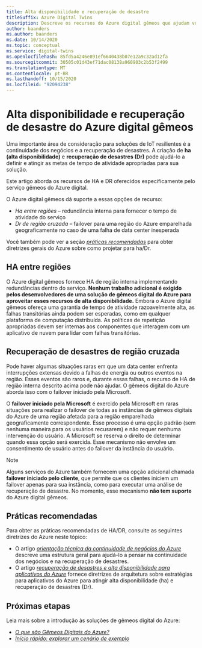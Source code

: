 ```yaml
---
title: Alta disponibilidade e recuperação de desastre
titleSuffix: Azure Digital Twins
description: Descreve os recursos do Azure digital gêmeos que ajudam você a criar soluções de IoT do Azure altamente disponíveis com recursos de recuperação de desastre.
author: baanders
ms.author: baanders
ms.date: 10/14/2020
ms.topic: conceptual
ms.service: digital-twins
ms.openlocfilehash: 85fd5a4246e891ef6640438b07e12a9c32ad12fa
ms.sourcegitcommit: 30505c01d43ef71dac08138a960903c2b53f2499
ms.translationtype: MT
ms.contentlocale: pt-BR
ms.lasthandoff: 10/15/2020
ms.locfileid: "92094238"
---
```

# <a name="azure-digital-twins-high-availability-and-disaster-recovery"></a>Alta disponibilidade e recuperação de desastre do Azure digital gêmeos

Uma importante área de consideração para soluções de IoT resilientes é a continuidade dos negócios e a recuperação de desastres. A criação de **ha (alta disponibilidade)** e **recuperação de desastres (Dr)** pode ajudá-lo a definir e atingir as metas de tempo de atividade apropriadas para sua solução.

Este artigo aborda os recursos de HA e DR oferecidos especificamente pelo serviço gêmeos do Azure digital.

O Azure digital gêmeos dá suporte a essas opções de recurso:
* *Ha entre regiões* – redundância interna para fornecer o tempo de atividade do serviço
* *Dr de região cruzada* – failover para uma região do Azure emparelhada geograficamente no caso de uma falha de data center inesperada

Você também pode ver a seção [*práticas recomendadas*](#best-practices) para obter diretrizes gerais do Azure sobre como projetar para ha/Dr.

## <a name="intra-region-ha"></a>HA entre regiões
 
O Azure digital gêmeos fornece HA de região interna implementando redundâncias dentro do serviço. **Nenhum trabalho adicional é exigido pelos desenvolvedores de uma solução de gêmeos digital do Azure para aproveitar esses recursos de alta disponibilidade.** Embora o Azure digital gêmeos ofereça uma garantia de tempo de atividade razoavelmente alta, as falhas transitórias ainda podem ser esperadas, como em qualquer plataforma de computação distribuída. As políticas de repetição apropriadas devem ser internas aos componentes que interagem com um aplicativo de nuvem para lidar com falhas transitórias.

## <a name="cross-region-dr"></a>Recuperação de desastres de região cruzada

Pode haver algumas situações raras em que um data center enfrenta interrupções extensas devido a falhas de energia ou outros eventos na região. Esses eventos são raros e, durante essas falhas, o recurso de HA de região interna descrito acima pode não ajudar. O gêmeos digital do Azure aborda isso com o failover iniciado pela Microsoft.

O **failover iniciado pela Microsoft** é exercido pela Microsoft em raras situações para realizar o failover de todas as instâncias de gêmeos digitais do Azure de uma região afetada para a região emparelhada geograficamente correspondente. Esse processo é uma opção padrão (sem nenhuma maneira para os usuários recusarem) e não requer nenhuma intervenção do usuário. A Microsoft se reserva o direito de determinar quando essa opção será exercida. Esse mecanismo não envolve um consentimento de usuário antes do failover da instância do usuário.

>[!NOTE]
> Alguns serviços do Azure também fornecem uma opção adicional chamada **failover iniciado pelo cliente**, que permite que os clientes iniciem um failover apenas para sua instância, como para executar uma análise de recuperação de desastre. No momento, esse mecanismo **não tem suporte** do Azure digital gêmeos. 

## <a name="best-practices"></a>Práticas recomendadas

Para obter as práticas recomendadas de HA/DR, consulte as seguintes diretrizes do Azure neste tópico: 
* O artigo [*orientação técnica da continuidade de negócios do Azure*](/azure/architecture/framework/resiliency/overview) descreve uma estrutura geral para ajudá-lo a pensar na continuidade dos negócios e na recuperação de desastres. 
* O artigo [*recuperação de desastres e alta disponibilidade para aplicativos do Azure*](/azure/architecture/framework/resiliency/backup-and-recovery) fornece diretrizes de arquitetura sobre estratégias para aplicativos do Azure para atingir alta disponibilidade (ha) e recuperação de desastres (Dr).

## <a name="next-steps"></a>Próximas etapas 

Leia mais sobre a introdução às soluções de gêmeos digital do Azure:
 
* [*O que são Gêmeos Digitais do Azure?*](overview.md)
* [*Início rápido: explorar um cenário de exemplo*](quickstart-adt-explorer.md)